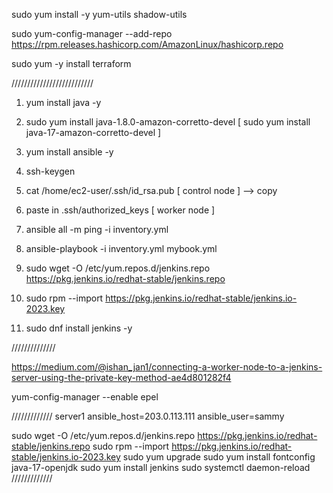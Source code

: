 sudo yum install -y yum-utils shadow-utils

sudo yum-config-manager --add-repo https://rpm.releases.hashicorp.com/AmazonLinux/hashicorp.repo

sudo yum -y install terraform

//////////////////////////



1. yum install java -y
2. sudo yum install java-1.8.0-amazon-corretto-devel   [ sudo yum install java-17-amazon-corretto-devel ]
3. yum install ansible -y

4. ssh-keygen

5.  cat /home/ec2-user/.ssh/id_rsa.pub [ control node ] --> copy
6.  paste in .ssh/authorized_keys  [ worker node ] 

7. ansible all   -m ping -i inventory.yml
8. ansible-playbook -i inventory.yml mybook.yml

9. sudo wget -O /etc/yum.repos.d/jenkins.repo https://pkg.jenkins.io/redhat-stable/jenkins.repo
10. sudo rpm --import https://pkg.jenkins.io/redhat-stable/jenkins.io-2023.key
11. sudo dnf install jenkins -y

//////////////

https://medium.com/@ishan_jan1/connecting-a-worker-node-to-a-jenkins-server-using-the-private-key-method-ae4d801282f4

yum-config-manager --enable epel

  /////////////
server1 ansible_host=203.0.113.111 ansible_user=sammy  

sudo wget -O /etc/yum.repos.d/jenkins.repo https://pkg.jenkins.io/redhat-stable/jenkins.repo
sudo rpm --import https://pkg.jenkins.io/redhat-stable/jenkins.io-2023.key
sudo yum upgrade
sudo yum install fontconfig java-17-openjdk
sudo yum install jenkins
sudo systemctl daemon-reload
/////////////
